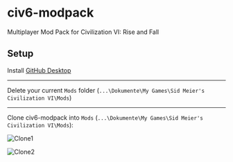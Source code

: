 # civ6-modpack
Multiplayer Mod Pack for Civilization VI: Rise and Fall

## Setup

Install [GitHub Desktop](https://desktop.github.com/)

---

Delete your current `Mods` folder (`...\Dokumente\My Games\Sid Meier's Civilization VI\Mods`)   

---

Clone civ6-modpack into `Mods` (`...\Dokumente\My Games\Sid Meier's Civilization VI\Mods`):   

![Clone1](https://raw.githubusercontent.com/waketeam/civ6-modpack/master/.github/clone1.png)

![Clone2](https://raw.githubusercontent.com/waketeam/civ6-modpack/master/.github/clone2.png)